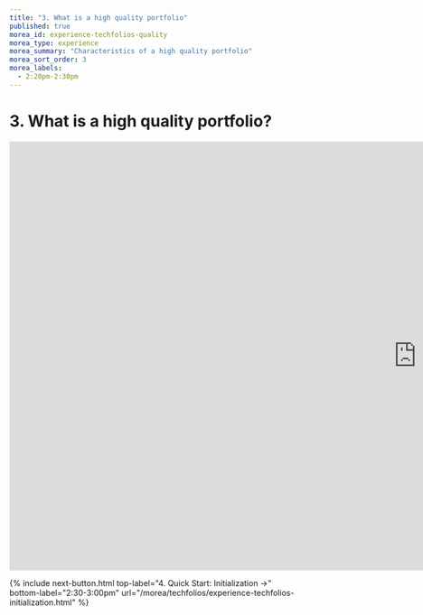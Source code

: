 ```yaml
---
title: "3. What is a high quality portfolio"
published: true
morea_id: experience-techfolios-quality
morea_type: experience
morea_summary: "Characteristics of a high quality portfolio"
morea_sort_order: 3
morea_labels:
  - 2:20pm-2:30pm
---
```


# 3. What is a high quality portfolio?

<div class="responsive-iframe">
<iframe src="https://docs.google.com/presentation/d/e/2PACX-1vQrlnuokchFR6SonZwdqJCUlPopTlskqPAdJcaFtVLXeScqiF5kpdvLB2XxJXr-ss2CCnkAc5cCE3Mx/embed?start=false&loop=false&delayms=3000" frameborder="0" width="1440" height="760" allowfullscreen="true" mozallowfullscreen="true" webkitallowfullscreen="true"></iframe>
</div>


{% include next-button.html 
           top-label="4. Quick Start: Initialization ->" 
           bottom-label="2:30-3:00pm" 
           url="/morea/techfolios/experience-techfolios-initialization.html" %}
